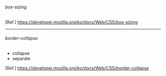 ###### box-sizing
[Ref.] https://developer.mozilla.org/ko/docs/Web/CSS/box-sizing  
  
---  
  
###### border-collapse
- collapse
- separate  
  
[Ref.] https://developer.mozilla.org/ko/docs/Web/CSS/border-collapse
